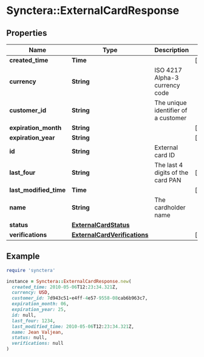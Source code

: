 # Synctera::ExternalCardResponse

## Properties

| Name | Type | Description | Notes |
| ---- | ---- | ----------- | ----- |
| **created_time** | **Time** |  | [optional] |
| **currency** | **String** | ISO 4217  Alpha-3 currency code |  |
| **customer_id** | **String** | The unique identifier of a customer |  |
| **expiration_month** | **String** |  | [readonly] |
| **expiration_year** | **String** |  | [readonly] |
| **id** | **String** | External card ID |  |
| **last_four** | **String** | The last 4 digits of the card PAN | [readonly] |
| **last_modified_time** | **Time** |  | [optional] |
| **name** | **String** | The cardholder name |  |
| **status** | [**ExternalCardStatus**](ExternalCardStatus.md) |  |  |
| **verifications** | [**ExternalCardVerifications**](ExternalCardVerifications.md) |  | [optional] |

## Example

```ruby
require 'synctera'

instance = Synctera::ExternalCardResponse.new(
  created_time: 2010-05-06T12:23:34.321Z,
  currency: USD,
  customer_id: 7d943c51-e4ff-4e57-9558-08cab6b963c7,
  expiration_month: 06,
  expiration_year: 25,
  id: null,
  last_four: 1234,
  last_modified_time: 2010-05-06T12:23:34.321Z,
  name: Jean Valjean,
  status: null,
  verifications: null
)
```

